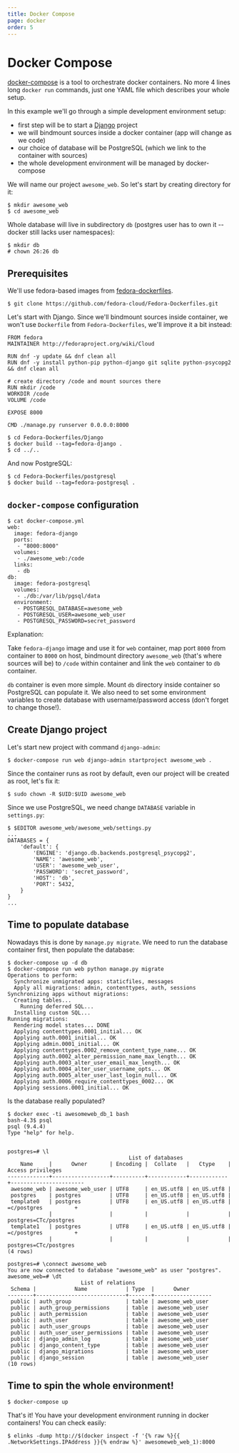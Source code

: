 ```yaml
---
title: Docker Compose
page: docker
order: 5
---
```


# Docker Compose

[docker-compose](https://docs.docker.com/compose/) is a tool to orchestrate docker containers. No more 4 lines long `docker run` commands, just one YAML file which describes your whole setup.

In this example we'll go through a simple development environment setup:

* first step will be to start a [Django](https://www.djangoproject.com/) project
* we will bindmount sources inside a docker container (app will change as we code)
* our choice of database will be PostgreSQL (which we link to the container with sources)
* the whole development environment will be managed by docker-compose

We will name our project `awesome_web`. So let's start by creating directory for it:

```
$ mkdir awesome_web
$ cd awesome_web
```

Whole database will live in subdirectory `db` (postgres user has to own it -- docker still lacks user namespaces):

```
$ mkdir db
# chown 26:26 db
```

## Prerequisites

We'll use fedora-based images from [fedora-dockerfiles](https://github.com/fedora-cloud/Fedora-Dockerfiles).

```
$ git clone https://github.com/fedora-cloud/Fedora-Dockerfiles.git
```

Let's start with Django. Since we'll bindmount sources inside container, we won't use `Dockerfile` from `Fedora-Dockerfiles`, we'll improve it a bit instead:

```
FROM fedora
MAINTAINER http://fedoraproject.org/wiki/Cloud

RUN dnf -y update && dnf clean all
RUN dnf -y install python-pip python-django git sqlite python-psycopg2 && dnf clean all

# create directory /code and mount sources there
RUN mkdir /code
WORKDIR /code
VOLUME /code

EXPOSE 8000

CMD ./manage.py runserver 0.0.0.0:8000
```

```
$ cd Fedora-Dockerfiles/Django
$ docker build --tag=fedora-django .
$ cd ../..
```

And now PostgreSQL:

```
$ cd Fedora-Dockerfiles/postgresql
$ docker build --tag=fedora-postgresql .
```


## `docker-compose` configuration

```
$ cat docker-compose.yml
web:
  image: fedora-django
  ports:
   - "8000:8000"
  volumes:
   - ./awesome_web:/code
  links:
   - db
db:
  image: fedora-postgresql
  volumes:
   - ./db:/var/lib/pgsql/data
  environment:
   - POSTGRESQL_DATABASE=awesome_web
   - POSTGRESQL_USER=awesome_web_user
   - POSTGRESQL_PASSWORD=secret_password
```

Explanation:

Take `fedora-django` image and use it for `web` container, map port `8000` from container to `8000` on host, bindmount directory `awesome_web` (that's where sources will be) to `/code` within container and link the `web` container to `db` container.

`db` container is even more simple. Mount `db` directory inside container so PostgreSQL can populate it. We also need to set some environment variables to create database with username/password access (don't forget to change those!).


## Create Django project

Let's start new project with command `django-admin`:

```
$ docker-compose run web django-admin startproject awesome_web .
```

Since the container runs as root by default, even our project will be created as root, let's fix it:

```
$ sudo chown -R $UID:$UID awesome_web
```

Since we use PostgreSQL, we need change `DATABASE` variable in `settings.py`:
```
$ $EDITOR awesome_web/awesome_web/settings.py
...
DATABASES = {
    'default': {
        'ENGINE': 'django.db.backends.postgresql_psycopg2',
        'NAME': 'awesome_web',
        'USER': 'awesome_web_user',
        'PASSWORD': 'secret_password',
        'HOST': 'db',
        'PORT': 5432,
    }
}
...
```


## Time to populate database

Nowadays this is done by `manage.py migrate`. We need to run the database container first, then populate the database:

```
$ docker-compose up -d db
$ docker-compose run web python manage.py migrate
Operations to perform:
  Synchronize unmigrated apps: staticfiles, messages
  Apply all migrations: admin, contenttypes, auth, sessions
Synchronizing apps without migrations:
  Creating tables...
    Running deferred SQL...
  Installing custom SQL...
Running migrations:
  Rendering model states... DONE
  Applying contenttypes.0001_initial... OK
  Applying auth.0001_initial... OK
  Applying admin.0001_initial... OK
  Applying contenttypes.0002_remove_content_type_name... OK
  Applying auth.0002_alter_permission_name_max_length... OK
  Applying auth.0003_alter_user_email_max_length... OK
  Applying auth.0004_alter_user_username_opts... OK
  Applying auth.0005_alter_user_last_login_null... OK
  Applying auth.0006_require_contenttypes_0002... OK
  Applying sessions.0001_initial... OK
```

Is the database really populated?

```
$ docker exec -ti awesomeweb_db_1 bash
bash-4.3$ psql
psql (9.4.4)
Type "help" for help.


postgres=# \l
                                      List of databases
    Name     |      Owner       | Encoding |  Collate   |   Ctype    |   Access privileges
-------------+------------------+----------+------------+------------+-----------------------
 awesome_web | awesome_web_user | UTF8     | en_US.utf8 | en_US.utf8 |
 postgres    | postgres         | UTF8     | en_US.utf8 | en_US.utf8 |
 template0   | postgres         | UTF8     | en_US.utf8 | en_US.utf8 | =c/postgres          +
             |                  |          |            |            | postgres=CTc/postgres
 template1   | postgres         | UTF8     | en_US.utf8 | en_US.utf8 | =c/postgres          +
             |                  |          |            |            | postgres=CTc/postgres
(4 rows)

postgres=# \connect awesome_web
You are now connected to database "awesome_web" as user "postgres".
awesome_web=# \dt
                       List of relations
 Schema |            Name            | Type  |      Owner
--------+----------------------------+-------+------------------
 public | auth_group                 | table | awesome_web_user
 public | auth_group_permissions     | table | awesome_web_user
 public | auth_permission            | table | awesome_web_user
 public | auth_user                  | table | awesome_web_user
 public | auth_user_groups           | table | awesome_web_user
 public | auth_user_user_permissions | table | awesome_web_user
 public | django_admin_log           | table | awesome_web_user
 public | django_content_type        | table | awesome_web_user
 public | django_migrations          | table | awesome_web_user
 public | django_session             | table | awesome_web_user
(10 rows)
```


## Time to spin the whole environment!

```
$ docker-compose up
```

That's it! You have your development environment running in docker containers! You can check easily:

```
$ elinks -dump http://$(docker inspect -f '{% raw %}{{ .NetworkSettings.IPAddress }}{% endraw %}' awesomeweb_web_1):8000
```
